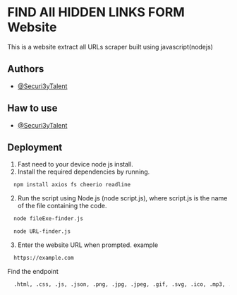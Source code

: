 
# FIND All HIDDEN LINKS FORM Website

This is a website extract all URLs scraper built using javascript(nodejs)






## Authors

- [@Securi3yTalent](https://twitter.com/Securi3yTalent)

  
## Haw to use

- [@Securi3yTalent](https://youtu.be/xSxsvUaO4Mk)



## Deployment

1. Fast need to your device node js install.
1. Install the required dependencies by running.

```bash
  npm install axios fs cheerio readline
```
2. Run the script using Node.js (node script.js), where script.js is the name of the file containing the code.
```bash
  node fileExe-finder.js
```
```bash
  node URL-finder.js
```

3. Enter the website URL when prompted. example
```bash
  https://example.com
``` 

Find the endpoint
```bash
  .html, .css, .js, .json, .png, .jpg, .jpeg, .gif, .svg, .ico, .mp3, .mp4, .ogg, .webm, .pdf, .doc, .docx, .xls, .xlsx, .ppt, .pptx, .ttf, .otf, .woff, .zip, .tar, .gz , .rar, .csv, .xml, .php, .py, .rb, .scss, .sass, .less, .sql, .ini, .txt, .md
``` 
